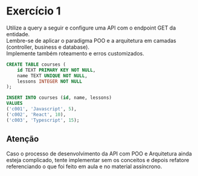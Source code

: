 # Exercício 1

Utilize a query a seguir e configure uma API com o endpoint GET da entidade.<br>
Lembre-se de aplicar o paradigma POO e a arquitetura em camadas (controller, business e database).<br>
Implemente também roteamento e erros customizados.

```sql
CREATE TABLE courses (
    id TEXT PRIMARY KEY NOT NULL,
    name TEXT UNIQUE NOT NULL,
    lessons INTEGER NOT NULL
);

INSERT INTO courses (id, name, lessons)
VALUES
('c001', 'Javascript', 5),
('c002', 'React', 10),
('c003', 'Typescript', 15);
```
## Atenção

Caso o processo de desenvolvimento da API com POO e Arquitetura ainda esteja complicado, tente implementar sem os conceitos e depois refatore referenciando o que foi feito em aula e no material assíncrono.
